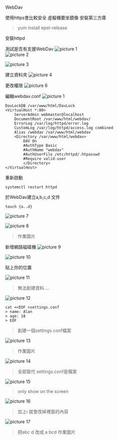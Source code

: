 WebDav

使用https會比較安全
虛擬機要坐鏡像
安裝第三方庫
>yum install epel-release

安裝httpd

測試是否有支援WebDav
![picture 1](../../images/48e50a13c2b259b756624da6592f1569efa88460ed9dc2deb73c86eabf6c445d.png)  
![picture 2](../../images/b62cb8667d9d0cc067b8a837edc2ecb3f8e292e93f533d8899852335d6126eff.png)  

![picture 3](../../images/28abab8b919237db2e04d68e7234743e493a80c22ee9c6e7a4b29d22d9925cf2.png)  

建立資料夾
![picture 4](../../images/609d3bfb11eb0318c5cddf317b04f4711e1c397ae207bca5a02f9904e8dc3b7f.png)  

更改權限
![picture 6](../../images/6c7d74b5fbc5cc975eab0235416bf89aa11f1504f141044690ea16c09c50830c.png)  

編輯webdav.conf
![picture 1](../../images/50b178f352de6600de67a89947946c7b5d126d29a2b762645b59d4b62d042b84.png)  


```
DavLockDB /var/www/html/DavLock
<VirtualHost *:80>
    ServerAdmin webmaster@localhost
    DocumentRoot /var/www/html/webdav/
    ErrorLog /var/log/httpd/error.log
    CustomLog /var/log/httpd/access.log combined
    Alias /webdav /var/www/html/webdav
    <Directory /var/www/html/webdav>
        DAV On
        #AuthType Basic
        #AuthName "webdav"
        #AuthUserFile /etc/httpd/.htpasswd
        #Require valid-user
        </Directory>
</VirtualHost>
```

重新啟動
```
systemctl restart httpd
```

於WebDav建立a,b,c,d 文件
```
touch {a..d}
```

![picture 7](../../images/67013d52c4a98ccdeb20ba628f12502c01c51cfc051aa77208728e26f7230e62.png)  

![picture 8](../../images/0539b4e1e47a7ec685e4b502c6c647d809875630e14b57d82c678b22e268f4c2.png)  
> 作業圖片

新增網路磁碟機
![picture 9](../../images/7c79a242d655ca8880dec73191aed2caa21fd028948ed9244fb91057e52e7ed7.png)  

![picture 10](../../images/15b40fc362fa9faf31bcaf3528c192ccc8a952025c2cf7019de931f17f9ea086.png)  

貼上你的位置

![picture 11](../../images/363b4f59795179260e3c72d962df5fa91a5a0c0b6efeee8fdca205e33826286d.png)  
> 無法創建資料....
>

![picture 12](../../images/9b08c0273afa181d5896a8eb9ec851aeedf546533334b4eb08079b20a3a95f34.png)  

```
cat <<EOF >settings.conf
> name: Alan
> age: 18
> EOF
```
> 創建一個settings.conf檔案

![picture 13](../../images/ebfc5019428be2163e3add2aeac3e8feb69e5ae38d5a8f6a3184c552f7962930.png)  
> 作業圖片

![picture 14](../../images/34291a8b8588c9b16a89e5359c0658dd572a02d961b252627e3be43bb8a9acd5.png)  
> 全部取代 settings.conf是檔案

![picture 15](../../images/52815b1a6f5b89294fcd7d730389289d61b47415124428df019206d9de0229fc.png)  
> only show on the screen

![picture 16](../../images/4089f9de91afaadab00e36755fccbf9b7a56483457cfaa35ff737d6b9d1f396c.png)  
> 加上i 就會改掉裡面的內容

![picture 17](../../images/9ce9ddba47a4bff3e4b4f3f3280b803209164ae9c930b5bbe6f34034bc5840b0.png)  
> 把abc d 改成 a bcd
> 作業圖片


